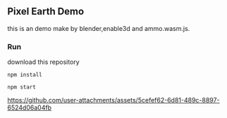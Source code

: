 ## Pixel Earth Demo

this is an demo make by blender,enable3d and ammo.wasm.js. 

### Run

download this repository 

`npm install` 


`npm start` 



https://github.com/user-attachments/assets/5cefef62-6d81-489c-8897-6524d06a04fb

